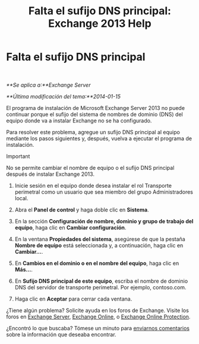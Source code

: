 ﻿---
title: 'Falta el sufijo DNS principal: Exchange 2013 Help'
TOCTitle: Falta el sufijo DNS principal
ms:assetid: 310765bf-a650-4a3d-a5e4-6173b559d4f6
ms:mtpsurl: https://technet.microsoft.com/es-es/library/ms.exch.setupreadiness.fqdnmissing(v=EXCHG.150)
ms:contentKeyID: 61204105
ms.date: 05/22/2018
mtps_version: v=EXCHG.150
ms.translationtype: MT
---

# Falta el sufijo DNS principal

 

_**Se aplica a:**Exchange Server_

_**Última modificación del tema:**2014-01-15_

El programa de instalación de Microsoft Exchange Server 2013 no puede continuar porque el sufijo del sistema de nombres de dominio (DNS) del equipo donde va a instalar Exchange no se ha configurado.

Para resolver este problema, agregue un sufijo DNS principal al equipo mediante los pasos siguientes y, después, vuelva a ejecutar el programa de instalación.


> [!IMPORTANT]
> No se permite cambiar el nombre de equipo o el sufijo DNS principal después de instalar Exchange 2013.



1.  Inicie sesión en el equipo donde desea instalar el rol Transporte perimetral como un usuario que sea miembro del grupo Administradores local.

2.  Abra el **Panel de control** y haga doble clic en **Sistema**.

3.  En la sección **Configuración de nombre, dominio y grupo de trabajo del equipo**, haga clic en **Cambiar configuración**.

4.  En la ventana **Propiedades del sistema**, asegúrese de que la pestaña **Nombre de equipo** está seleccionada y, a continuación, haga clic en **Cambiar...**.

5.  En **Cambios en el dominio o en el nombre del equipo**, haga clic en **Más...**.

6.  En **Sufijo DNS principal de este equipo**, escriba el nombre de dominio DNS del servidor de transporte perimetral. Por ejemplo, contoso.com.

7.  Haga clic en **Aceptar** para cerrar cada ventana.

¿Tiene algún problema? Solicite ayuda en los foros de Exchange. Visite los foros en [Exchange Server](https://go.microsoft.com/fwlink/p/?linkid=60612), [Exchange Online](https://go.microsoft.com/fwlink/p/?linkid=267542), o [Exchange Online Protection](https://go.microsoft.com/fwlink/p/?linkid=285351).

¿Encontró lo que buscaba? Tómese un minuto para [enviarnos comentarios](mailto:exsetuphelpfeedback@microsoft.com?subject=exchange%202013%20setup%20help%20feedbac) sobre la información que deseaba encontrar.

